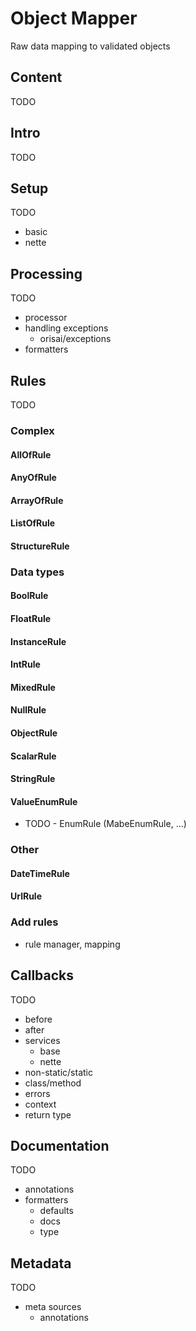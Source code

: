 # Object Mapper

Raw data mapping to validated objects

## Content

TODO

## Intro

TODO

## Setup

TODO
- basic
- nette

## Processing

TODO
- processor
- handling exceptions
    - orisai/exceptions
- formatters

## Rules

TODO

### Complex

#### AllOfRule
#### AnyOfRule
#### ArrayOfRule
#### ListOfRule
#### StructureRule

### Data types

#### BoolRule
#### FloatRule
#### InstanceRule
#### IntRule
#### MixedRule
#### NullRule
#### ObjectRule
#### ScalarRule
#### StringRule
#### ValueEnumRule
- TODO - EnumRule (MabeEnumRule, ...)

### Other

#### DateTimeRule
#### UrlRule

### Add rules
- rule manager, mapping

## Callbacks

TODO
- before
- after
- services
    - base
    - nette
- non-static/static
- class/method
- errors
- context
- return type

## Documentation

TODO
- annotations
- formatters
    - defaults
    - docs
    - type

## Metadata

TODO
- meta sources
    - annotations
